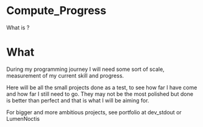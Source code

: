 # Compute_Progress
What is ?

# What

During my programming journey I will need some sort of scale, measurement of my current skill and progress.

Here will be all the small projects done as a test, to see how far I have come and how far I still need to go.
They may not be the most polished but done is better than perfect and that is what I will be aiming for.

For bigger and more ambitious projects, see portfolio at dev_stdout or LumenNoctis
